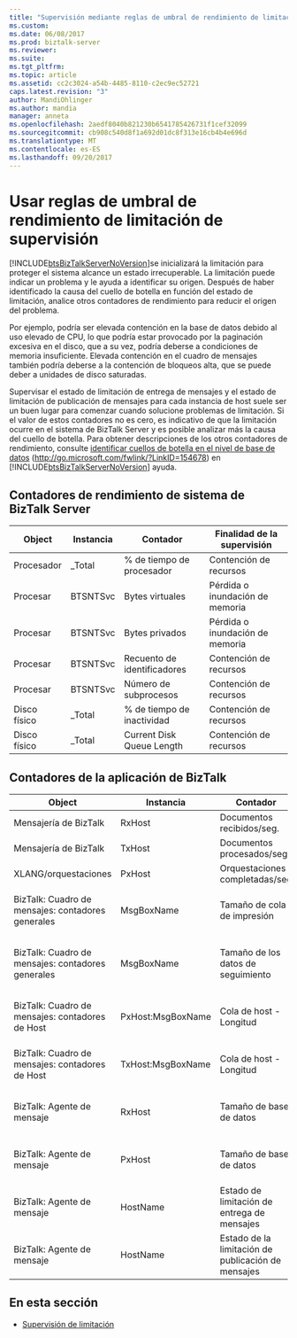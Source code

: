 ```yaml
---
title: "Supervisión mediante reglas de umbral de rendimiento de limitación | Documentos de Microsoft"
ms.custom: 
ms.date: 06/08/2017
ms.prod: biztalk-server
ms.reviewer: 
ms.suite: 
ms.tgt_pltfrm: 
ms.topic: article
ms.assetid: cc2c3024-a54b-4485-8110-c2ec9ec52721
caps.latest.revision: "3"
author: MandiOhlinger
ms.author: mandia
manager: anneta
ms.openlocfilehash: 2aedf8040b821230b6541785426731f1cef32099
ms.sourcegitcommit: cb908c540d8f1a692d01dc8f313e16cb4b4e696d
ms.translationtype: MT
ms.contentlocale: es-ES
ms.lasthandoff: 09/20/2017
---
```

# <a name="monitoring-throttling-using-performance-threshold-rules"></a>Usar reglas de umbral de rendimiento de limitación de supervisión
[!INCLUDE[btsBizTalkServerNoVersion](../includes/btsbiztalkservernoversion-md.md)]se inicializará la limitación para proteger el sistema alcance un estado irrecuperable. La limitación puede indicar un problema y le ayuda a identificar su origen. Después de haber identificado la causa del cuello de botella en función del estado de limitación, analice otros contadores de rendimiento para reducir el origen del problema.  
  
 Por ejemplo, podría ser elevada contención en la base de datos debido al uso elevado de CPU, lo que podría estar provocado por la paginación excesiva en el disco, que a su vez, podría deberse a condiciones de memoria insuficiente. Elevada contención en el cuadro de mensajes también podría deberse a la contención de bloqueos alta, que se puede deber a unidades de disco saturadas.  
  
 Supervisar el estado de limitación de entrega de mensajes y el estado de limitación de publicación de mensajes para cada instancia de host suele ser un buen lugar para comenzar cuando solucione problemas de limitación. Si el valor de estos contadores no es cero, es indicativo de que la limitación ocurre en el sistema de BizTalk Server y es posible analizar más la causa del cuello de botella. Para obtener descripciones de los otros contadores de rendimiento, consulte [identificar cuellos de botella en el nivel de base de datos](http://go.microsoft.com/fwlink/?LinkID=154678) (http://go.microsoft.com/fwlink/?LinkID=154678) en [!INCLUDE[btsBizTalkServerNoVersion](../includes/btsbiztalkservernoversion-md.md)] ayuda.  
  
## <a name="biztalk-server-system-performance-counters"></a>Contadores de rendimiento de sistema de BizTalk Server  
  
|Object|Instancia|Contador|Finalidad de la supervisión|  
|------------|--------------|-------------|------------------------|  
|Procesador|_Total|% de tiempo de procesador|Contención de recursos|  
|Procesar|BTSNTSvc|Bytes virtuales|Pérdida o inundación de memoria|  
|Procesar|BTSNTSvc|Bytes privados|Pérdida o inundación de memoria|  
|Procesar|BTSNTSvc|Recuento de identificadores|Contención de recursos|  
|Procesar|BTSNTSvc|Número de subprocesos|Contención de recursos|  
|Disco físico|_Total|% de tiempo de inactividad|Contención de recursos|  
|Disco físico|_Total|Current Disk Queue Length|Contención de recursos|  
  
## <a name="biztalk-application-counters"></a>Contadores de la aplicación de BizTalk  
  
|Object|Instancia|Contador|Description|  
|------------|--------------|-------------|-----------------|  
|Mensajería de BizTalk|RxHost|Documentos recibidos/seg.|Tasa de entrada|  
|Mensajería de BizTalk|TxHost|Documentos procesados/seg.|Tasa de salida|  
|XLANG/orquestaciones|PxHost|Orquestaciones completadas/seg|Tasa de procesamiento|  
|BizTalk: Cuadro de mensajes: contadores generales|MsgBoxName|Tamaño de cola de impresión|Tamaño acumulado de todas las colas de host|  
|BizTalk: Cuadro de mensajes: contadores generales|MsgBoxName|Tamaño de los datos de seguimiento|Tamaño de la tabla TrackingData en el cuadro de mensajes|  
|BizTalk: Cuadro de mensajes: contadores de Host|PxHost:MsgBoxName|Cola de host - Longitud|Número de mensajes en la cola de host específica|  
|BizTalk: Cuadro de mensajes: contadores de Host|TxHost:MsgBoxName|Cola de host - Longitud|Número de mensajes en la cola de host específica|  
|BizTalk: Agente de mensaje|RxHost|Tamaño de base de datos|Tamaño de la cola de publicación (PxHost)|  
|BizTalk: Agente de mensaje|PxHost|Tamaño de base de datos|Tamaño de la cola de publicación (TxHost)|  
|BizTalk: Agente de mensaje|HostName|Estado de limitación de entrega de mensajes|Afecta a los transportes XLANG y de salida|  
|BizTalk: Agente de mensaje|HostName|Estado de la limitación de publicación de mensajes|Afecta a los transportes XLANG y de entrada|  
  
## <a name="in-this-section"></a>En esta sección  
  
-   [Supervisión de limitación](../technical-guides/monitoring-for-throttling.md)
